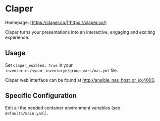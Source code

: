 # Claper

Homepage: [https://claper.co/](https://claper.co/)

Claper turns your presentations into an interactive, engaging and exciting experience.

## Usage

Set `claper_enabled: true` in your `inventories/<your_inventory>/group_vars/nas.yml` file.

Claper web interface can be found at [http://ansible_nas_host_or_ip:4000](http://ansible_nas_host_or_ip:4000).

## Specific Configuration

Edit all the needed container environment variables (see `defaults/main.yaml`).
